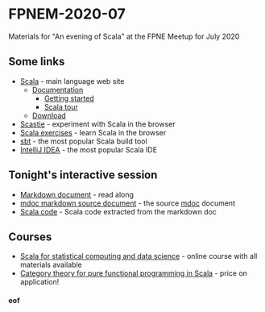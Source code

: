 # FPNEM-2020-07

Materials for "An evening of Scala" at the FPNE Meetup for July 2020

## Some links

* [Scala](https://www.scala-lang.org/) - main language web site
    * [Documentation](https://docs.scala-lang.org/)
	    * [Getting started](https://docs.scala-lang.org/getting-started/)
		* [Scala tour](https://docs.scala-lang.org/tour/tour-of-scala.html)
	* [Download](https://www.scala-lang.org/download/)
* [Scastie](https://scastie.scala-lang.org/) - experiment with Scala in the browser
* [Scala exercises](https://www.scala-exercises.org/) - learn Scala in the browser
* [sbt](https://www.scala-sbt.org/) - the most popular Scala build tool
* [IntelliJ IDEA](https://www.jetbrains.com/idea/) - the most popular Scala IDE

## Tonight's interactive session

* [Markdown document](target/mdoc/Session.md) - read along
* [mdoc markdown source document](docs/Session.md) - the source [mdoc](https://scalameta.org/mdoc/) document
* [Scala code](target/mdoc/Session.scala) - Scala code extracted from the markdown doc



## Courses

* [Scala for statistical computing and data science](https://github.com/darrenjw/scala-course) - online course with all materials available
* [Category theory for pure functional programming in Scala](https://github.com/darrenjw/fps-course) - price on application!


#### eof
